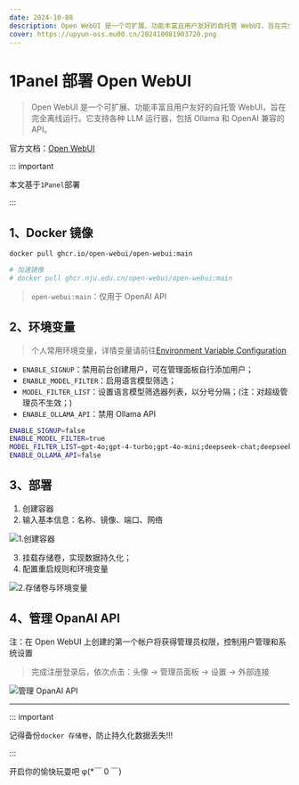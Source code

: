 ```yaml
---
date: 2024-10-08
description: Open WebUI 是一个可扩展、功能丰富且用户友好的自托管 WebUI，旨在完全离线运行。它支持各种 LLM 运行器，包括 Ollama 和 OpenAI 兼容的 API
cover: https://upyun-oss.mu00.cn/202410081903720.png
---
```


# 1Panel 部署 Open WebUI

> Open WebUI 是一个可扩展、功能丰富且用户友好的自托管 WebUI，旨在完全离线运行。它支持各种 LLM 运行器，包括 Ollama 和 OpenAI 兼容的 API。

官方文档：[Open WebUI](https://docs.openwebui.com/)

::: important

本文基于`1Panel`部署

:::

## 1、Docker 镜像

```bash
docker pull ghcr.io/open-webui/open-webui:main

# 加速镜像
# docker pull ghcr.nju.edu.cn/open-webui/open-webui:main
```

> `open-webui:main`：仅用于 OpenAI API

## 2、环境变量

> 个人常用环境变量，详情变量请前往[Environment Variable Configuration](https://docs.openwebui.com/getting-started/env-configuration)

- `ENABLE_SIGNUP`：禁用前台创建用户，可在管理面板自行添加用户；
- `ENABLE_MODEL_FILTER`：启用语言模型筛选；
- `MODEL_FILTER_LIST`：设置语言模型筛选器列表，以分号分隔；(注：对超级管理员不生效；)
- `ENABLE_OLLAMA_API`：禁用 Ollama API

```bash
ENABLE_SIGNUP=false
ENABLE_MODEL_FILTER=true
MODEL_FILTER_LIST=gpt-4o;gpt-4-turbo;gpt-4o-mini;deepseek-chat;deepseek-coder;claude-3-5-sonnet
ENABLE_OLLAMA_API=false
```

## 3、部署

1. 创建容器
2. 输入基本信息：名称、镜像、端口、网络

![1.创建容器](https://upyun-oss.mu00.cn/202410081905560.png)

3. 挂载存储卷，实现数据持久化；
4. 配置重启规则和环境变量

![2.存储卷与环境变量](https://upyun-oss.mu00.cn/202410081905469.png)

## 4、管理 OpanAI API

注：在 Open WebUI 上创建的第一个帐户将获得管理员权限，控制用户管理和系统设置

> 完成注册登录后，依次点击：头像 -> 管理员面板 -> 设置 -> 外部连接

![管理 OpanAI API](https://upyun-oss.mu00.cn/202410081905975.png)

---

::: important

记得备份`docker 存储卷`，防止持久化数据丢失!!!

:::

开启你的愉快玩耍吧 φ(\*￣ 0 ￣)
